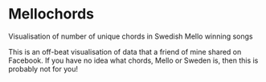 # Mellochords
Visualisation of number of unique chords in Swedish Mello winning songs

This is an off-beat visualisation of data that a friend of mine shared on Facebook.
If you have no idea what chords, Mello or Sweden is, then this is probably not for you!
